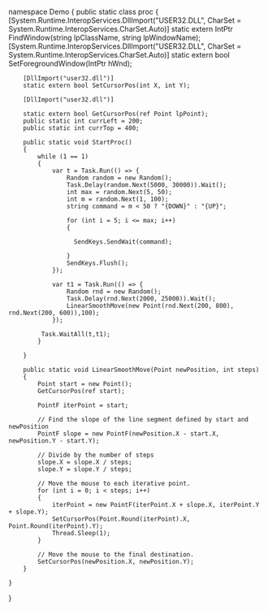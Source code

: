 namespace Demo
{
    public static class proc
    {
        [System.Runtime.InteropServices.DllImport("USER32.DLL", CharSet = System.Runtime.InteropServices.CharSet.Auto)]
        static extern IntPtr FindWindow(string lpClassName, string lpWindowName);
        [System.Runtime.InteropServices.DllImport("USER32.DLL", CharSet = System.Runtime.InteropServices.CharSet.Auto)]
        static extern bool SetForegroundWindow(IntPtr hWnd);

        [DllImport("user32.dll")]
        static extern bool SetCursorPos(int X, int Y);

        [DllImport("user32.dll")]       

        static extern bool GetCursorPos(ref Point lpPoint);
        public static int currLeft = 200;
        public static int currTop = 400;

        public static void StartProc()
        {
            while (1 == 1)
            {
                var t = Task.Run(() => {
                    Random random = new Random();
                    Task.Delay(random.Next(5000, 30000)).Wait();
                    int max = random.Next(5, 50);
                    int m = random.Next(1, 100);
                    string command = m < 50 ? "{DOWN}" : "{UP}";
                  
                    for (int i = 5; i <= max; i++)
                    {
                        
                      SendKeys.SendWait(command);
                      
                    }
                    SendKeys.Flush();
                });

                var t1 = Task.Run(() => {
                    Random rnd = new Random();
                    Task.Delay(rnd.Next(2000, 25000)).Wait();  
                    LinearSmoothMove(new Point(rnd.Next(200, 800), rnd.Next(200, 600)),100);
                });

             Task.WaitAll(t,t1);
            }
           
        }

        public static void LinearSmoothMove(Point newPosition, int steps)
        {
            Point start = new Point();
            GetCursorPos(ref start);

            PointF iterPoint = start;

            // Find the slope of the line segment defined by start and newPosition
            PointF slope = new PointF(newPosition.X - start.X, newPosition.Y - start.Y);

            // Divide by the number of steps
            slope.X = slope.X / steps;
            slope.Y = slope.Y / steps;

            // Move the mouse to each iterative point.
            for (int i = 0; i < steps; i++)
            {
                iterPoint = new PointF(iterPoint.X + slope.X, iterPoint.Y + slope.Y);
                SetCursorPos(Point.Round(iterPoint).X, Point.Round(iterPoint).Y);
                Thread.Sleep(1);
            }

            // Move the mouse to the final destination.
            SetCursorPos(newPosition.X, newPosition.Y);
        }

    }
}
